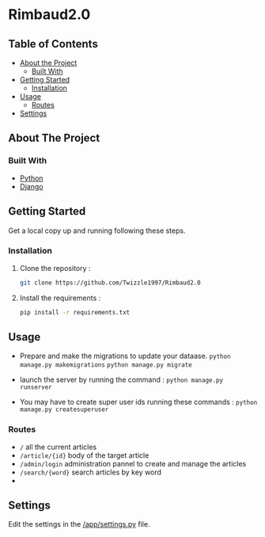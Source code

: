 # Rimbaud2.0

<!-- TABLE OF CONTENTS -->
## Table of Contents

* [About the Project](#about-the-project)
  * [Built With](#built-with)
* [Getting Started](#getting-started)
  * [Installation](#installation)
* [Usage](#usage)
  * [Routes](#model-classes)
* [Settings](#special-thanks)

<!-- ABOUT THE PROJECT -->
## About The Project

### Built With

* [Python](https://www.python.org/)
* [Django](https://www.djangoproject.com/)

<!-- GETTING STARTED -->
## Getting Started

Get a local copy up and running following these steps.

### Installation

1. Clone the repository :

    ```sh
    git clone https://github.com/Twizzle1997/Rimbaud2.0
    ```
    
2. Install the requirements : 
    ```sh
    pip install -r requirements.txt
    ```

<!-- USAGE EXAMPLES -->
## Usage

* Prepare and make the migrations to update your dataase.
``` python manage.py makemigrations ```
```python manage.py migrate```

* launch the server by running the command :
``` python manage.py runserver  ```

* You may have to create super user ids running these commands :
``` python manage.py createsuperuser ```

### Routes
* ```/``` all the current articles  
* ```/article/{id}``` body of the target article    
* ```/admin/login``` administration pannel to create and manage the articles  
* ```/search/{word}``` search articles by key word   
*
## Settings
Edit the settings in the [/app/settings.py](https://github.com/Twizzle1997/Rimbaud2.0/blob/main/rimbaud_project/app/settings.py) file.
